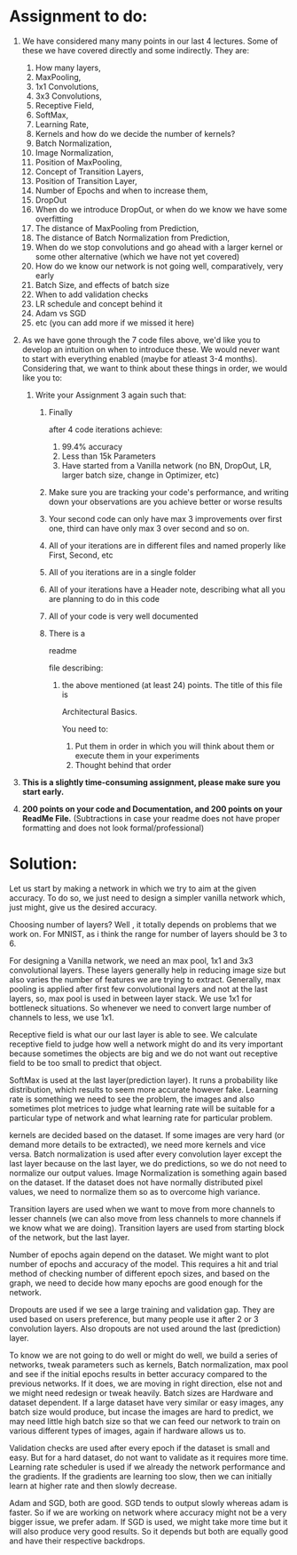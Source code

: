 # Assignment to do: 

1. We have considered many many points in our last 4 lectures. Some of these we have covered directly and some indirectly. They are:

   1. How many layers,
   2. MaxPooling,
   3. 1x1 Convolutions,
   4. 3x3 Convolutions,
   5. Receptive Field,
   6. SoftMax,
   7. Learning Rate,
   8. Kernels and how do we decide the number of kernels?
   9. Batch Normalization,
   10. Image Normalization,
   11. Position of MaxPooling,
   12. Concept of Transition Layers,
   13. Position of Transition Layer,
   14. Number of Epochs and when to increase them,
   15. DropOut
   16. When do we introduce DropOut, or when do we know we have some overfitting
   17. The distance of MaxPooling from Prediction,
   18. The distance of Batch Normalization from Prediction,
   19. When do we stop convolutions and go ahead with a larger kernel or some other alternative (which we have not yet covered)
   20. How do we know our network is not going well, comparatively, very early
   21. Batch Size, and effects of batch size
   22. When to add validation checks
   23. LR schedule and concept behind it
   24. Adam vs SGD
   25. etc (you can add more if we missed it here)

2. As we have gone through the 7 code files above, we'd like you to develop an intuition on when to introduce these. We would never want to start with everything enabled (maybe for atleast 3-4 months). Considering that, we want to think about these things in order, we would like you to:

   1. Write your Assignment 3 again such that:

      1. Finally

          

         after 4 code iterations achieve:

         1. 99.4% accuracy
         2. Less than 15k Parameters
         3. Have started from a Vanilla network (no BN, DropOut, LR, larger batch size, change in Optimizer, etc)

      2. Make sure you are tracking your code's performance, and writing down your observations are you achieve better or worse results

      3. Your second code can only have max 3 improvements over first one, third can have only max 3 over second and so on. 

      4. All of your iterations are in different files and named properly like First, Second, etc

      5. All of you iterations are in a single folder

      6. All of your iterations have a Header note, describing what all you are planning to do in this code

      7. All of your code is very well documented

      8. There is a

          

         readme

          file describing:

         1. the above mentioned (at least 24) points. The title of this file is 

            Architectural Basics. 

            You need to:

            1. Put them in order in which you will think about them or execute them in your experiments
            2. Thought behind that order

3. **This is a slightly time-consuming assignment, please make sure you start early.** 

4. **200 points on your code and Documentation, and 200 points on your ReadMe File.** (Subtractions in case your readme does not have proper formatting and does not look formal/professional)

# Solution:

Let us start by making a network in which we try to aim at the given accuracy. To do so, we just need to design a simpler vanilla network which, just might, give us the desired accuracy.



Choosing number of layers? Well , it totally depends on problems that we work on. For MNIST, as i think the range for number of layers should be 3 to 6.



For designing a Vanilla network, we need an max pool, 1x1 and 3x3 convolutional layers. These layers generally help in reducing image size but also varies the number of features we are trying to extract. Generally, max pooling is applied after first few convolutional layers and not at the last layers, so, max pool is used in between layer stack. We use 1x1 for bottleneck situations. So whenever we need to convert large number of channels to less, we use 1x1.



Receptive field is what our our last layer is able to see. We calculate receptive field to judge how well a network might do and its very important because sometimes the objects are big and we do not want out receptive field to be too small to predict that object.



SoftMax is used at the last layer(prediction layer). It runs a probability like distribution, which results to seem more accurate however fake. Learning rate is something we need to see the problem, the images and also sometimes plot metrices to judge what learning rate will be suitable for a particular type of network and what learning rate for particular problem. 



kernels are decided based on the dataset. If some images are very hard (or demand more details to be extracted), we need more kernels and vice versa. Batch normalization is used after every convolution layer except the last layer because on the last layer, we do predictions, so we do not need to normalize our output values. Image Normalization is something again based on the dataset. If the dataset does not have normally distributed pixel values, we need to normalize them so as to overcome high variance.



Transition layers are used when we want to move from more channels to lesser channels (we can also move from less channels to more channels if we know what we are doing). Transition layers are used from starting block of the network, but the last layer.



Number of epochs again depend on the dataset. We might want to plot number of epochs and accuracy of the model. This requires a hit and trial method of checking number of different epoch sizes, and based on the graph, we need to decide how many epochs are good enough for the network.



Dropouts are used if we see a large training and validation gap. They are used based on users preference, but many people use it after 2 or 3 convolution layers. Also dropouts are not used around the last (prediction) layer.



To know we are not going to do well or might do well, we build a series of networks, tweak parameters such as kernels, Batch normalization, max pool and see if the initial epochs results in better accuracy compared to the previous networks. If it does, we are moving in right direction, else not and we might need redesign or tweak heavily. Batch sizes are Hardware and dataset dependent. If a large dataset have very similar or easy images, any batch size would produce, but incase the images are hard to predict, we may need little high batch size so that we can feed our network to train on various different types of images, again if hardware allows us to.



Validation checks are used after every epoch if the dataset is small and easy. But for a hard dataset, do not want to validate as it requires more time.  Learning rate scheduler is used if we already the network performance and the gradients. If the gradients are learning too slow, then we can initially learn at higher rate and then slowly decrease.



Adam and SGD, both are good. SGD tends to output slowly whereas adam is faster. So if we are working on network where accuracy might not be a very bigger issue, we prefer adam. If SGD is used, we might take more time but it will also produce very good results. So it depends but both are equally good and have their respective backdrops.